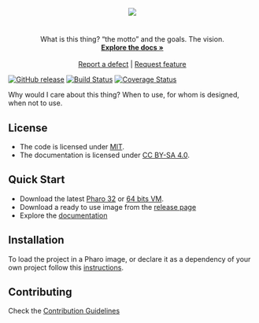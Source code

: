 <p align="center"><img src="assets/logos/128x128.png">
 <h1 align="center"><PROJECT_NAME></h1>
  <p align="center">
    What is this thing? “the motto” and the goals. The vision.
    <br>
    <a href="docs/"><strong>Explore the docs »</strong></a>
    <br>
    <br>
    <a href="https://github.com/<OWNER>/<REPO_NAME>/issues/new?labels=Type%3A+Defect">Report a defect</a>
    |
    <a href="https://github.com/<OWNER>/<REPO_NAME>/issues/new?labels=Type%3A+Feature">Request feature</a>
  </p>
</p>

[![GitHub release](https://img.shields.io/github/release/<OWNER>/<REPO_NAME>.svg)](https://github.com/<OWNER>/<REPO_NAME>/releases/latest)
[![Build Status](https://travis-ci.com/<OWNER>/<REPO_NAME>.svg?branch=release-candidate)](https://travis-ci.com/<OWNER>/<REPO_NAME>)
[![Coverage Status](https://coveralls.io/repos/github/<OWNER>/<REPO_NAME>/badge.svg?branch=release-candidate)](https://coveralls.io/github/<OWNER>/<REPO_NAME>?branch=release-candidate)

Why would I care about this thing? When to use, for whom is designed, when not to use.

## License
- The code is licensed under [MIT](LICENSE).
- The documentation is licensed under [CC BY-SA 4.0](http://creativecommons.org/licenses/by-sa/4.0/).

## Quick Start

- Download the latest [Pharo 32](https://get.pharo.org/) or [64 bits VM](https://get.pharo.org/64/).
- Download a ready to use image from the [release page](https://github.com/<OWNER>/<REPO_NAME>/releases/latest)
- Explore the [documentation](docs/)

## Installation

To load the project in a Pharo image, or declare it as a dependency of your own project follow this [instructions](docs/Installation.md).

## Contributing

Check the [Contribution Guidelines](CONTRIBUTING.md)
